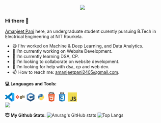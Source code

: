 <p style="text-align:center">
  <a href="https://github.com/antonkomarev/github-profile-views-counter">
    <img src="https://komarev.com/ghpvc/?username=Amanjeet-07&color=blueviolet">
</a>
<p>

### Hi there 👋

[Amanjeet Pani](https://github.com/Amanjeet-07) here, an undergraduate student curently pursuing B.Tech in Electrical Engineering at NIT Rourkela.

* 😄 I'hv worked on Machine & Deep Learning, and Data Analytics.
* 🔭 I’m currently working on Website Development.
* 🌱 I’m currently learning DSA, CP.
* 👯 I’m looking to collaborate on website development.
* 🤔 I’m looking for help with dsa, cp and web dev.
* 📫 How to reach me: <a style="color:#02ccff" href="mailto:amanjeetpani2405@gmail.com">amanjeetpani2405@gmail.com</a>.

**💻 Languages and Tools:**  

<code><img height="30" src="https://raw.githubusercontent.com/github/explore/80688e429a7d4ef2fca1e82350fe8e3517d3494d/topics/visual-studio-code/visual-studio-code.png"></code>
<code><img height="30" src="https://raw.githubusercontent.com/github/explore/80688e429a7d4ef2fca1e82350fe8e3517d3494d/topics/git/git.png"></code>
<code><img height="30" src="https://raw.githubusercontent.com/github/explore/80688e429a7d4ef2fca1e82350fe8e3517d3494d/topics/cpp/cpp.png"></code>
<code><img height="30" src="https://raw.githubusercontent.com/github/explore/80688e429a7d4ef2fca1e82350fe8e3517d3494d/topics/python/python.png"></code>
<code><img height = "30" src = "https://raw.githubusercontent.com/github/explore/80688e429a7d4ef2fca1e82350fe8e3517d3494d/topics/html/html.png"></code>
<code><img height = "30" src = "https://raw.githubusercontent.com/github/explore/80688e429a7d4ef2fca1e82350fe8e3517d3494d/topics/css/css.png"></code>
<code><img height="30" src="https://raw.githubusercontent.com/github/explore/80688e429a7d4ef2fca1e82350fe8e3517d3494d/topics/javascript/javascript.png"></code>
<code> <img height="30" src="https://www.freepnglogos.com/uploads/logo-mysql-png/logo-mysql-mysql-logo-png-images-are-download-crazypng-21.png"> </code>
<!-- <code><img height = "20" src = "https://raw.githubusercontent.com/github/explore/80688e429a7d4ef2fca1e82350fe8e3517d3494d/topics/bootstrap/bootstrap.png"></code>
<code><img height="20" src="https://raw.githubusercontent.com/github/explore/80688e429a7d4ef2fca1e82350fe8e3517d3494d/topics/react/react.png"></code>
<code><img height="20" src="https://www.mongodb.com/assets/images/global/favicon.ico"></code>
<code><img height="20" src="https://raw.githubusercontent.com/github/explore/80688e429a7d4ef2fca1e82350fe8e3517d3494d/topics/flask/flask.png"></code>
<code><img height = "20" src = "https://icon-library.com/images/django-icon/django-icon-0.jpg"> </code> -->

**😇 <b>My Github Stats</b>:**
  ![Anurag's GitHub stats](https://github-readme-stats.vercel.app/api?username=Amanjeet-07&show_icons=true&theme=radical)
  ![Top Langs](https://github-readme-stats.vercel.app/api/top-langs/?username=Amanjeet-07&show_icons=true&theme=tokyonight&layout=compact)








